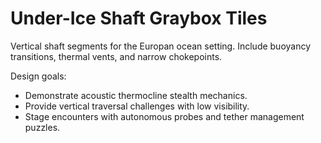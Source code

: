 # Under-Ice Shaft Graybox Tiles

Vertical shaft segments for the Europan ocean setting. Include buoyancy transitions, thermal vents, and narrow chokepoints.

Design goals:
- Demonstrate acoustic thermocline stealth mechanics.
- Provide vertical traversal challenges with low visibility.
- Stage encounters with autonomous probes and tether management puzzles.
